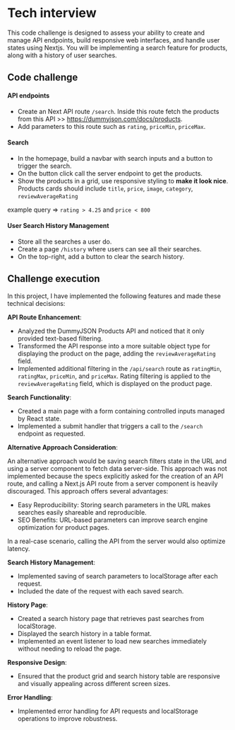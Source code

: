 # Tech interview

This code challenge is designed to assess your ability to create and manage API endpoints, build responsive web interfaces, and handle user states using Nextjs. You will be implementing a search feature for products, along with a history of user searches.

## Code challenge

#### API endpoints

- Create an Next API route `/search`. Inside this route fetch the products from this API >> https://dummyjson.com/docs/products.
- Add parameters to this route such as `rating`, `priceMin`, `priceMax`.

#### Search

- In the homepage, build a navbar with search inputs and a button to trigger the search.
- On the button click call the server endpoint to get the products.
- Show the products in a grid, use responsive styling to **make it look nice**.
  Products cards should include `title`, `price`, `image`, `category`, `reviewAverageRating`

example query => `rating > 4.25` and `price < 800`

#### User Search History Management

- Store all the searches a user do.
- Create a page `/history` where users can see all their searches.
- On the top-right, add a button to clear the search history.

## Challenge execution

In this project, I have implemented the following features and made these technical decisions:

**API Route Enhancement**:

- Analyzed the DummyJSON Products API and noticed that it only provided text-based filtering.
- Transformed the API response into a more suitable object type for displaying the product on the page, adding the `reviewAverageRating` field.
- Implemented additional filtering in the `/api/search` route as `ratingMin`, `ratingMax`, `priceMin`, and `priceMax`. Rating filtering is applied to the `reviewAverageRating` field, which is displayed on the product page.

**Search Functionality**:

- Created a main page with a form containing controlled inputs managed by React state.
- Implemented a submit handler that triggers a call to the `/search` endpoint as requested.

**Alternative Approach Consideration**:

An alternative approach would be saving search filters state in the URL and using a server component to fetch data server-side.
This approach was not implemented because the specs explicitly asked for the creation of an API route, and calling a Next.js API route from a server component is heavily discouraged.
This approach offers several advantages:

- Easy Reproducibility: Storing search parameters in the URL makes searches easily shareable and reproducible.
- SEO Benefits: URL-based parameters can improve search engine optimization for product pages.

In a real-case scenario, calling the API from the server would also optimize latency.

**Search History Management**:

- Implemented saving of search parameters to localStorage after each request.
- Included the date of the request with each saved search.

**History Page**:

- Created a search history page that retrieves past searches from localStorage.
- Displayed the search history in a table format.
- Implemented an event listener to load new searches immediately without needing to reload the page.

**Responsive Design**:

- Ensured that the product grid and search history table are responsive and visually appealing across different screen sizes.

**Error Handling**:

- Implemented error handling for API requests and localStorage operations to improve robustness.
